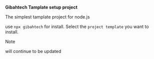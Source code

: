 **Gibahtech Tamplate setup project**

The simplest tamplate project for node.js

use `npx gibahtech` for install.
Select the `project template` you want to install.

> [!NOTE]
> will continue to be updated

